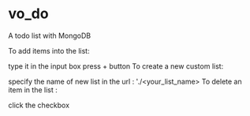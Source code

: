 # vo_do
A todo list with MongoDB



To add items into the list:

type it in the input box
press + button
To create a new custom list:

specify the name of new list in the url : './<your_list_name>
To delete an item in the list :

click the checkbox
